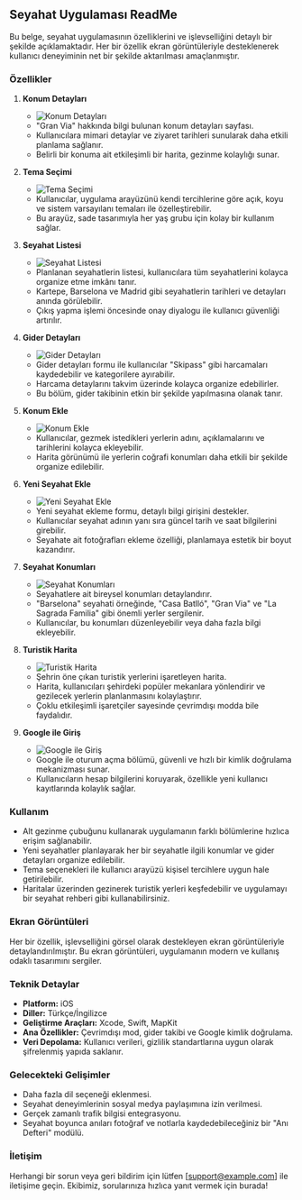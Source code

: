 ## Seyahat Uygulaması ReadMe

Bu belge, seyahat uygulamasının özelliklerini ve işlevselliğini detaylı bir şekilde açıklamaktadır. Her bir özellik ekran görüntüleriyle desteklenerek kullanıcı deneyiminin net bir şekilde aktarılması amaçlanmıştır.

### Özellikler

1. **Konum Detayları**
   - ![Konum Detayları](uploads/01145b62-7c92-4dfb-9120-cf990ac87fac.jpg)
   - "Gran Via" hakkında bilgi bulunan konum detayları sayfası.
   - Kullanıcılara mimari detaylar ve ziyaret tarihleri sunularak daha etkili planlama sağlanır.
   - Belirli bir konuma ait etkileşimli bir harita, gezinme kolaylığı sunar.

2. **Tema Seçimi**
   - ![Tema Seçimi](uploads/866c00c9-5c58-4ef9-808d-bf902628fe05.jpg)
   - Kullanıcılar, uygulama arayüzünü kendi tercihlerine göre açık, koyu ve sistem varsayılanı temaları ile özelleştirebilir.
   - Bu arayüz, sade tasarımıyla her yaş grubu için kolay bir kullanım sağlar.

3. **Seyahat Listesi**
   - ![Seyahat Listesi](uploads/34e1e0f9-63d0-4fb6-bebe-7e371fb25548.jpg)
   - Planlanan seyahatlerin listesi, kullanıcılara tüm seyahatlerini kolayca organize etme imkânı tanır.
   - Kartepe, Barselona ve Madrid gibi seyahatlerin tarihleri ve detayları anında görülebilir.
   - Çıkış yapma işlemi öncesinde onay diyalogu ile kullanıcı güvenliği artırılır.

4. **Gider Detayları**
   - ![Gider Detayları](uploads/85252c7e-3050-4ba2-bfe6-1ad0f92d93af.jpg)
   - Gider detayları formu ile kullanıcılar "Skipass" gibi harcamaları kaydedebilir ve kategorilere ayırabilir.
   - Harcama detaylarını takvim üzerinde kolayca organize edebilirler.
   - Bu bölüm, gider takibinin etkin bir şekilde yapılmasına olanak tanır.

5. **Konum Ekle**
   - ![Konum Ekle](uploads/e6cf9612-c0dd-436c-af8e-d4beeb429df2.jpg)
   - Kullanıcılar, gezmek istedikleri yerlerin adını, açıklamalarını ve tarihlerini kolayca ekleyebilir.
   - Harita görünümü ile yerlerin coğrafi konumları daha etkili bir şekilde organize edilebilir.

6. **Yeni Seyahat Ekle**
   - ![Yeni Seyahat Ekle](uploads/66e75b52-7823-4bc0-84b7-d11812318dad.jpg)
   - Yeni seyahat ekleme formu, detaylı bilgi girişini destekler.
   - Kullanıcılar seyahat adının yanı sıra güncel tarih ve saat bilgilerini girebilir.
   - Seyahate ait fotoğrafları ekleme özelliği, planlamaya estetik bir boyut kazandırır.

7. **Seyahat Konumları**
   - ![Seyahat Konumları](uploads/2c371e42-c77d-448b-9c9c-f0ba9969824b.jpg)
   - Seyahatlere ait bireysel konumları detaylandırır.
   - "Barselona" seyahati örneğinde, "Casa Batlló", "Gran Via" ve "La Sagrada Familia" gibi önemli yerler sergilenir.
   - Kullanıcılar, bu konumları düzenleyebilir veya daha fazla bilgi ekleyebilir.

8. **Turistik Harita**
   - ![Turistik Harita](uploads/aca9127e-805b-4e02-9fb3-896eacc614c6.jpg)
   - Şehrin öne çıkan turistik yerlerini işaretleyen harita.
   - Harita, kullanıcıları şehirdeki popüler mekanlara yönlendirir ve gezilecek yerlerin planlanmasını kolaylaştırır.
   - Çoklu etkileşimli işaretçiler sayesinde çevrimdışı modda bile faydalıdır.

9. **Google ile Giriş**
   - ![Google ile Giriş](uploads/b1841ea0-097e-4361-82f0-9f8d4516833f.jpg)
   - Google ile oturum açma bölümü, güvenli ve hızlı bir kimlik doğrulama mekanizması sunar.
   - Kullanıcıların hesap bilgilerini koruyarak, özellikle yeni kullanıcı kayıtlarında kolaylık sağlar.

### Kullanım

- Alt gezinme çubuğunu kullanarak uygulamanın farklı bölümlerine hızlıca erişim sağlanabilir.
- Yeni seyahatler planlayarak her bir seyahatle ilgili konumlar ve gider detayları organize edilebilir.
- Tema seçenekleri ile kullanıcı arayüzü kişisel tercihlere uygun hale getirilebilir.
- Haritalar üzerinden gezinerek turistik yerleri keşfedebilir ve uygulamayı bir seyahat rehberi gibi kullanabilirsiniz.

### Ekran Görüntüleri

Her bir özellik, işlevselliğini görsel olarak destekleyen ekran görüntüleriyle detaylandırılmıştır. Bu ekran görüntüleri, uygulamanın modern ve kullanış odaklı tasarımını sergiler.

### Teknik Detaylar

- **Platform:** iOS
- **Diller:** Türkçe/İngilizce
- **Geliştirme Araçları:** Xcode, Swift, MapKit
- **Ana Özellikler:** Çevrimdışı mod, gider takibi ve Google kimlik doğrulama.
- **Veri Depolama:** Kullanıcı verileri, gizlilik standartlarına uygun olarak şifrelenmiş yapıda saklanır.

### Gelecekteki Gelişimler

- Daha fazla dil seçeneği eklenmesi.
- Seyahat deneyimlerinin sosyal medya paylaşımına izin verilmesi.
- Gerçek zamanlı trafik bilgisi entegrasyonu.
- Seyahat boyunca anıları fotoğraf ve notlarla kaydedebileceğiniz bir "Anı Defteri" modülü.

### İletişim

Herhangi bir sorun veya geri bildirim için lütfen [support@example.com] ile iletişime geçin. Ekibimiz, sorularınıza hızlıca yanıt vermek için burada!


